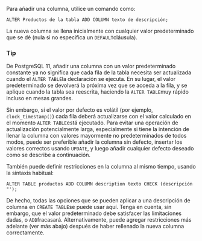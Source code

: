 Para añadir una columna, utilice un comando como:

```
ALTER Productos de la tabla ADD COLUMN texto de descripción;
```

La nueva columna se llena inicialmente con cualquier valor predeterminado que se dé (nula si no especifica un  `DEFAULT`cláusula).

### Tip

De PostgreSQL 11, añadir una columna con un valor predeterminado constante ya no  significa que cada fila de la tabla necesita ser actualizada cuando el  `ALTER TABLE`la declaración se ejecuta. En su lugar, el valor predeterminado se  devolverá la próxima vez que se acceda a la fila, y se aplique cuando la tabla sea reescrita, haciendo la  `ALTER TABLE`muy rápido incluso en mesas grandes.

Sin embargo, si el valor por defecto es volátil (por ejemplo, `clock_timestamp()`) cada fila deberá actualizarse con el valor calculado en el momento  `ALTER TABLE`está ejecutado. Para evitar una operación de actualización potencialmente  larga, especialmente si tiene la intención de llenar la columna con  valores mayormente no predeterminados de todos modos, puede ser  preferible añadir la columna sin defecto, insertar los valores correctos usando `UPDATE`, y luego añadir cualquier defecto deseado como se describe a continuación.

También puede definir restricciones en la columna al mismo tiempo, usando la sintaxis habitual:

```
ALTER TABLE productos ADD COLUMN description texto CHECK (descripción "');
```

De hecho, todas las opciones que se pueden aplicar a una descripción de columna en  `CREATE TABLE`se puede usar aquí. Tenga en cuenta, sin embargo, que el valor predeterminado debe satisfacer las limitaciones dadas, o  `ADD`fracasará. Alternativamente, puede agregar restricciones más adelante (ver más  abajo) después de haber rellenado la nueva columna correctamente.